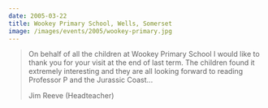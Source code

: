 ```yaml
---
date: 2005-03-22
title: Wookey Primary School, Wells, Somerset
image: /images/events/2005/wookey-primary.jpg
---
```


> On behalf of all the children at Wookey Primary School I would like to thank you for your visit at the end of last term. The children found it extremely interesting and they are all looking forward to reading Professor P and the Jurassic Coast...
> 
> <footer>Jim Reeve (Headteacher)</footer>


